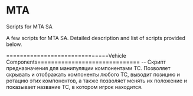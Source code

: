 MTA
===

Scripts for MTA SA

A few scripts for MTA SA. Detailed description and list of scripts provided below.

==============================Vehicle Components==============================
-- Скрипт предназначения для манипуляции компонентами ТС. Позволяет скрывать и отображать компоненты любого ТС, выводит позицию и ротацию этих компонентов, а также позволяет менять их положение и показывает название ТС, в котором игрок находится.
